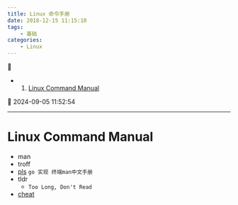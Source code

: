 ```yaml
---
title: Linux 命令手册
date: 2018-12-15 11:15:10
tags: 
    - 基础
categories: 
    - Linux
---
```


💠

- 1. [Linux Command Manual](#linux-command-manual)

💠 2024-09-05 11:52:54
****************************************
# Linux Command Manual 

- man
- troff
- [pls](https://github.com/chenjiandongx/pls) `go 实现 终端man中文手册`
- tldr
    - `Too Long, Don't Read`
- [cheat](https://github.com/cheat/cheat)

